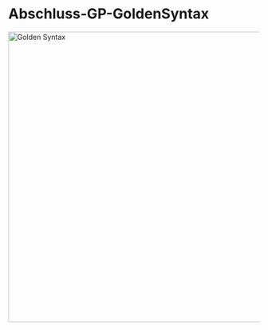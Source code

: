 # Abschluss-GP-GoldenSyntax
<p >
 <img width="583" alt="Golden Syntax" src="https://github.com/mo5e5/Abschluss-GP-GoldenSyntax/assets/16572247/3e86d694-464f-4c76-b844-a6d984838e45"> 
</p>


